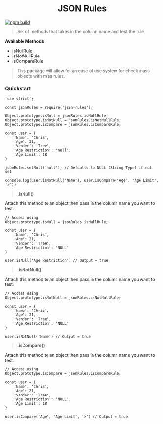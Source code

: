 <h1 style="text-align:center"><b>JSON Rules</b></h1>

[![npm build](https://img.shields.io/badge/build-passing-brightgreen.svg?style=flat-square)](https://github.com/oH-NGHTMARE/json-rules)

> Set of methods that takes in the column name and test the rule

<b>Available Methods</b>

<ul>
    <li>isNullRule</li>
    <li>isNotNullRule</li>
    <li>isCompareRule</li>
</ul>

> This package will allow for an ease of use system for check mass objects with miss rules.

<h3>Quickstart</h3>

```
'use strict';

const jsonRules = require('json-rules');

Object.prototype.isNull = jsonRules.isNullRule;
Object.prototype.isNotNull = jsonRules.isNotNullRule;
Object.prototype.isCompare = jsonRules.isCompareRule;

const user = {
    'Name': 'Chris',
    'Age': 21,
    'Vender': 'Tree',
    'Age Restriction': 'null',
    'Age Limit': 18
}

jsonRules.setNull('null'); // Defualts to NULL (String Type) if not set

console.log(user.isNotNull('Name'), user.isCompare('Age', 'Age Limit', '>'))
```


> <b>.isNull()</b>

<p>Attach this method to an object then pass in the column name you want to test.</p>

```
// Access using 
Object.prototype.isNull = jsonRules.isNullRule;

const user = {
    'Name': 'Chris',
    'Age': 21,
    'Vender': 'Tree',
    'Age Restriction': 'NULL'
}

user.isNull('Age Restriction') // Output = true
```

> <b>.isNotNull()</b>

<p>Attach this method to an object then pass in the column name you want to test.</p>

```
// Access using 
Object.prototype.isNotNull = jsonRules.isNotNullRule;

const user = {
    'Name': 'Chris',
    'Age': 21,
    'Vender': 'Tree',
    'Age Restriction': 'NULL'
}

user.isNotNull('Name') // Output = true
```

> <b>.isCompare()</b>

<p>Attach this method to an object then pass in the column name you want to test.</p>

```
// Access using 
Object.prototype.isCompare = jsonRules.isCompareRule;

const user = {
    'Name': 'Chris',
    'Age': 21,
    'Vender': 'Tree',
    'Age Restriction': 'NULL',
    'Age Limit': 18
}

user.isCompare('Age', 'Age Limit', '>') // Output = true
```